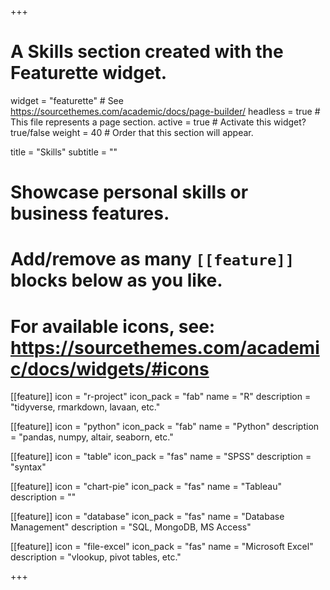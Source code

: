 +++
# A Skills section created with the Featurette widget.
widget = "featurette"  # See https://sourcethemes.com/academic/docs/page-builder/
headless = true  # This file represents a page section.
active = true  # Activate this widget? true/false
weight = 40  # Order that this section will appear.

title = "Skills"
subtitle = ""

# Showcase personal skills or business features.
# 
# Add/remove as many `[[feature]]` blocks below as you like.
# 
# For available icons, see: https://sourcethemes.com/academic/docs/widgets/#icons

[[feature]]
  icon = "r-project"
  icon_pack = "fab"
  name = "R"
  description = "tidyverse, rmarkdown, lavaan, etc."

[[feature]]
  icon = "python"
  icon_pack = "fab"
  name = "Python"
  description = "pandas, numpy, altair, seaborn, etc."

[[feature]]
  icon = "table"
  icon_pack = "fas"
  name = "SPSS"
  description = "syntax"  

[[feature]]
  icon = "chart-pie"
  icon_pack = "fas"
  name = "Tableau"
  description = ""  

[[feature]]
  icon = "database"
  icon_pack = "fas"
  name = "Database Management"
  description = "SQL, MongoDB, MS Access"
  
[[feature]]
  icon = "file-excel"
  icon_pack = "fas"
  name = "Microsoft Excel"
  description = "vlookup, pivot tables, etc."  
  
+++
